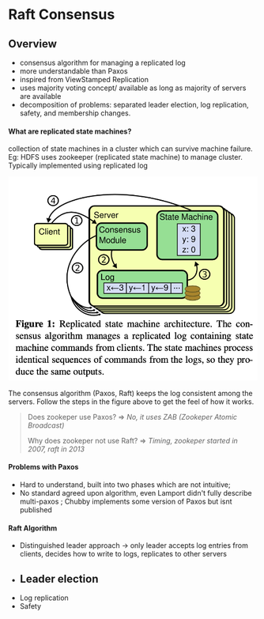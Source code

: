 # Raft Consensus

## Overview

- consensus algorithm for managing a replicated log
- more understandable than Paxos
- inspired from ViewStamped Replication
- uses majority voting concept/ available as long as majority of servers are available
- decomposition of problems: separated leader election, log replication, safety, and membership changes.

#### What are replicated state machines?

collection of state machines  in a cluster which can survive machine failure. Eg: HDFS uses zookeeper (replicated state machine) to manage cluster. Typically implemented using replicated log

![Screen Shot 2020-05-30 at 11.57.19 AM](https://raw.githubusercontent.com/vksah32/screenshots/master/Screen_Shot_2020-05-30_at_11.57.19_AM.png)

The consensus algorithm (Paxos, Raft) keeps the log consistent among the servers. Follow the steps in the figure above to get the feel of how it works.

> Does zookeper use Paxos? => *No, it uses ZAB (Zookeper Atomic Broadcast)*
>
> Why does zookeper not use Raft? => *Timing, zookeper started in 2007, raft in 2013*

#### Problems with Paxos

- Hard to understand, built into two phases which are not intuitive; 
- No standard agreed upon algorithm, even Lamport didn't fully describe multi-paxos ; Chubby implements some version of Paxos but isnt published



#### Raft Algorithm

- Distinguished leader approach -> only leader accepts log entries from clients,  decides how to write to logs, replicates to other servers
- Leader election
  - 
- Log replication
- Safety 


